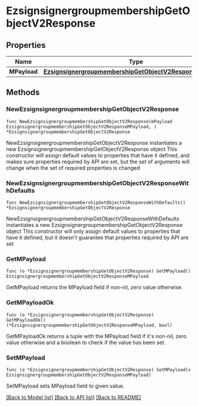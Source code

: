 # EzsignsignergroupmembershipGetObjectV2Response

## Properties

Name | Type | Description | Notes
------------ | ------------- | ------------- | -------------
**MPayload** | [**EzsignsignergroupmembershipGetObjectV2ResponseMPayload**](EzsignsignergroupmembershipGetObjectV2ResponseMPayload.md) |  | 

## Methods

### NewEzsignsignergroupmembershipGetObjectV2Response

`func NewEzsignsignergroupmembershipGetObjectV2Response(mPayload EzsignsignergroupmembershipGetObjectV2ResponseMPayload, ) *EzsignsignergroupmembershipGetObjectV2Response`

NewEzsignsignergroupmembershipGetObjectV2Response instantiates a new EzsignsignergroupmembershipGetObjectV2Response object
This constructor will assign default values to properties that have it defined,
and makes sure properties required by API are set, but the set of arguments
will change when the set of required properties is changed

### NewEzsignsignergroupmembershipGetObjectV2ResponseWithDefaults

`func NewEzsignsignergroupmembershipGetObjectV2ResponseWithDefaults() *EzsignsignergroupmembershipGetObjectV2Response`

NewEzsignsignergroupmembershipGetObjectV2ResponseWithDefaults instantiates a new EzsignsignergroupmembershipGetObjectV2Response object
This constructor will only assign default values to properties that have it defined,
but it doesn't guarantee that properties required by API are set

### GetMPayload

`func (o *EzsignsignergroupmembershipGetObjectV2Response) GetMPayload() EzsignsignergroupmembershipGetObjectV2ResponseMPayload`

GetMPayload returns the MPayload field if non-nil, zero value otherwise.

### GetMPayloadOk

`func (o *EzsignsignergroupmembershipGetObjectV2Response) GetMPayloadOk() (*EzsignsignergroupmembershipGetObjectV2ResponseMPayload, bool)`

GetMPayloadOk returns a tuple with the MPayload field if it's non-nil, zero value otherwise
and a boolean to check if the value has been set.

### SetMPayload

`func (o *EzsignsignergroupmembershipGetObjectV2Response) SetMPayload(v EzsignsignergroupmembershipGetObjectV2ResponseMPayload)`

SetMPayload sets MPayload field to given value.



[[Back to Model list]](../README.md#documentation-for-models) [[Back to API list]](../README.md#documentation-for-api-endpoints) [[Back to README]](../README.md)


